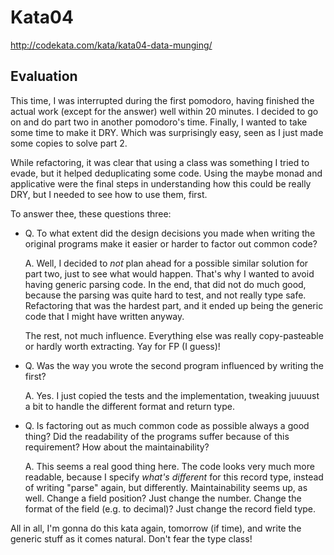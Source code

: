 Kata04
======

http://codekata.com/kata/kata04-data-munging/

Evaluation
----------

This time, I was interrupted during the first pomodoro, having finished the actual work (except for the answer) well within 20 minutes.
I decided to go on and do part two in another pomodoro's time.
Finally, I wanted to take some time to make it DRY.  Which was surprisingly easy, seen as I just made some copies to solve part 2.

While refactoring, it was clear that using a class was something I tried to evade, but it helped deduplicating some code.
Using the maybe monad and applicative were the final steps in understanding how this could be really DRY, but I needed to see how to use them, first.

To answer thee, these questions three:

- Q. To what extent did the design decisions you made when writing the original programs make it easier or harder to factor out common code?

    A. Well, I decided to *not* plan ahead for a possible similar solution for part two, just to see what would happen.
    That's why I wanted to avoid having generic parsing code.  In the end, that did not do much good, because the parsing was quite hard to test, and not really type safe.
    Refactoring that was the hardest part, and it ended up being the generic code that I might have written anyway.

    The rest, not much influence.  Everything else was really copy-pasteable or hardly worth extracting.  Yay for FP (I guess)!
    
- Q. Was the way you wrote the second program influenced by writing the first?

    A. Yes.  I just copied the tests and the implementation, tweaking juuuust a bit to handle the different format and return type.
    
- Q. Is factoring out as much common code as possible always a good thing? Did the readability of the programs suffer because of this requirement? How about the maintainability?

    A. This seems a real good thing here.  The code looks very much more readable, because I specify *what's different* for this record type, instead of writing "parse" again, but differently.
    Maintainability seems up, as well.
    Change a field position?  Just change the number.
    Change the format of the field (e.g. to decimal)?  Just change the record field type.
    
All in all, I'm gonna do this kata again, tomorrow (if time), and write the generic stuff as it comes natural.
Don't fear the type class!

